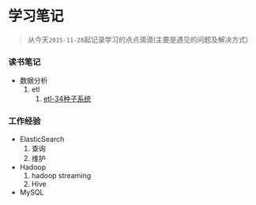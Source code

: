 学习笔记
===
> 从今天`2015-11-28`起记录学习的点点滴滴(主要是遇见的问题及解决方式)

### 读书笔记
* 数据分析
	1. etl
		1. [etl-34种子系统](reading-note/data-analysis/etl/利用PDI构建ETL系统.md)

### 工作经验
* ElasticSearch
	1. 查询
	2. 维护
* Hadoop
	1. hadoop streaming
	2. Hive
* MySQL